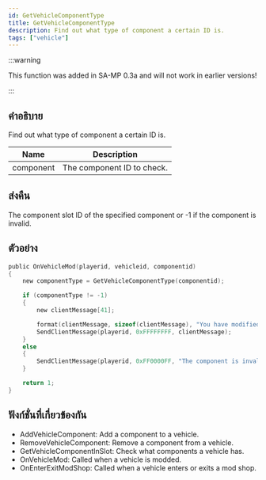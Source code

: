 ```yaml
---
id: GetVehicleComponentType
title: GetVehicleComponentType
description: Find out what type of component a certain ID is.
tags: ["vehicle"]
---
```


:::warning

This function was added in SA-MP 0.3a and will not work in earlier versions!

:::

## คำอธิบาย

Find out what type of component a certain ID is.

| Name      | Description                |
| --------- | -------------------------- |
| component | The component ID to check. |

## ส่งคืน

The component slot ID of the specified component or -1 if the component is invalid.

## ตัวอย่าง

```c
public OnVehicleMod(playerid, vehicleid, componentid)
{
    new componentType = GetVehicleComponentType(componentid);

    if (componentType != -1)
    {
        new clientMessage[41];

        format(clientMessage, sizeof(clientMessage), "You have modified your vehicle on slot %i", componentType);
        SendClientMessage(playerid, 0xFFFFFFFF, clientMessage);
    }
    else
    {
        SendClientMessage(playerid, 0xFF0000FF, "The component is invalid.");
    }

    return 1;
}
```

## ฟังก์ชั่นที่เกี่ยวข้องกัน

- AddVehicleComponent: Add a component to a vehicle.
- RemoveVehicleComponent: Remove a component from a vehicle.
- GetVehicleComponentInSlot: Check what components a vehicle has.
- OnVehicleMod: Called when a vehicle is modded.
- OnEnterExitModShop: Called when a vehicle enters or exits a mod shop.

